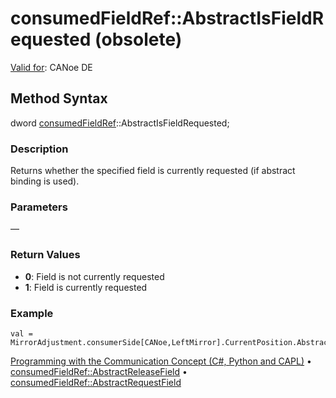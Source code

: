 # consumedFieldRef::AbstractIsFieldRequested (obsolete)

[Valid for](../../../Shared/FeatureAvailability.md): CANoe DE

## Method Syntax

dword [consumedFieldRef](../Objects/CAPLfunctionConsumedFieldRef.md)::AbstractIsFieldRequested;

### Description

Returns whether the specified field is currently requested (if abstract binding is used).

### Parameters

—

### Return Values

- **0**: Field is not currently requested
- **1**: Field is currently requested

### Example

```plaintext
val = MirrorAdjustment.consumerSide[CANoe,LeftMirror].CurrentPosition.AbstractIsFieldRequested();
```

[Programming with the Communication Concept (C#, Python and CAPL)](../../../CANoeCANalyzer/CommunicationConcept/Programming/CCP.md) • [consumedFieldRef::AbstractReleaseField](CAPLfunctionConsumedFieldRefAbstractReleaseField.md) • [consumedFieldRef::AbstractRequestField](CAPLfunctionConsumedFieldRefAbstractRequestField.md)
